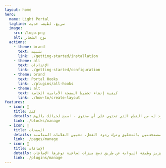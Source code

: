```yaml
---
layout: home
hero:
  name: Light Portal
  tagline: سريع، لطيف، حديث
  image:
    src: /logo.png
    alt: نوع الشعار
  actions:
    - theme: brand
      text: تثبيت
      link: ./getting-started/installation
    - theme: alt
      text: الإعدادات
      link: ./getting-started/configuration
    - theme: brand
      text: Portal Hooks
      link: ./plugins/all-hooks
    - theme: alt
      text: كيفية إنشاء تخطيط الصفحة الأمامية الخاصة
      link: ./how-to/create-layout
features:
  - icon: 🧊
    title: كتل
    details: قم بتزيين المنتدى بعدد لا حدود له من القطع التي تحتوي على أي محتوى - اسمح لخيالك بالهش!
    link: ./blocks/manage
  - icon: 📰
    title: الصفحات
    details: املأ المنتدى بمقالات مذهلة. السماح للمستخدمين بالتعليق وترك ردود الفعل. تعيين العلامات المناسبة.
    link: ./pages/manage
  - icon: 🧩
    title: الإضافات
    details: تعزيز وظيفة البوابة عن طريق دمج ميزات إضافية توفرها الإضافات.
    link: ./plugins/manage
---
```

